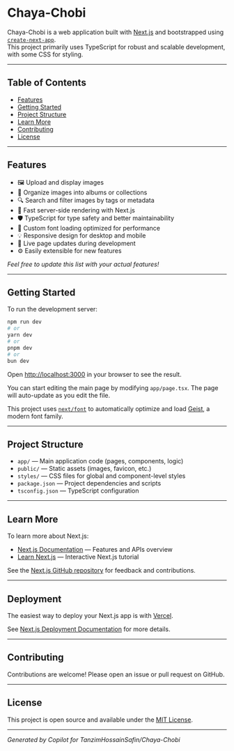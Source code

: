 # Chaya-Chobi

Chaya-Chobi is a web application built with [Next.js](https://nextjs.org) and bootstrapped using [`create-next-app`](https://nextjs.org/docs/app/api-reference/cli/create-next-app).  
This project primarily uses TypeScript for robust and scalable development, with some CSS for styling.

---

## Table of Contents
- [Features](#features)
- [Getting Started](#getting-started)
- [Project Structure](#project-structure)
- [Learn More](#learn-more)
- [Contributing](#contributing)
- [License](#license)

----

## Features

- 🖼️ Upload and display images
- 📂 Organize images into albums or collections
- 🔍 Search and filter images by tags or metadata
- 🚀 Fast server-side rendering with Next.js
- 🛡️ TypeScript for type safety and better maintainability
- 🎨 Custom font loading optimized for performance
- 💡 Responsive design for desktop and mobile
- 🔄 Live page updates during development
- ⚙️ Easily extensible for new features

*Feel free to update this list with your actual features!*

---

## Getting Started

To run the development server:

```bash
npm run dev
# or
yarn dev
# or
pnpm dev
# or
bun dev
```

Open [http://localhost:3000](http://localhost:3000) in your browser to see the result.

You can start editing the main page by modifying `app/page.tsx`. The page will auto-update as you edit the file.

This project uses [`next/font`](https://nextjs.org/docs/app/building-your-application/optimizing/fonts) to automatically optimize and load [Geist](https://vercel.com/font), a modern font family.

---

## Project Structure

- `app/` — Main application code (pages, components, logic)
- `public/` — Static assets (images, favicon, etc.)
- `styles/` — CSS files for global and component-level styles
- `package.json` — Project dependencies and scripts
- `tsconfig.json` — TypeScript configuration

---

## Learn More

To learn more about Next.js:

- [Next.js Documentation](https://nextjs.org/docs) — Features and APIs overview
- [Learn Next.js](https://nextjs.org/learn) — Interactive Next.js tutorial

See the [Next.js GitHub repository](https://github.com/vercel/next.js) for feedback and contributions.

---

## Deployment

The easiest way to deploy your Next.js app is with [Vercel](https://vercel.com/new?utm_medium=default-template&filter=next.js&utm_source=create-next-app&utm_campaign=create-next-app-readme).

See [Next.js Deployment Documentation](https://nextjs.org/docs/app/building-your-application/deploying) for more details.

---

## Contributing

Contributions are welcome! Please open an issue or pull request on GitHub.

---

## License

This project is open source and available under the [MIT License](LICENSE).

---

*Generated by Copilot for TanzimHossainSafin/Chaya-Chobi*
